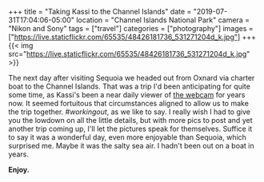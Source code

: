 +++
title = "Taking Kassi to the Channel Islands"
date = "2019-07-31T17:04:06-05:00"
location = "Channel Islands National Park"
camera = "Nikon and Sony"
tags = ["travel"]
categories = ["photography"]
images = ["https://live.staticflickr.com/65535/48426181736_531271204d_k.jpg"]
+++
{{< img src="https://live.staticflickr.com/65535/48426181736_531271204d_k.jpg" >}}
<!--more-->

The next day after visiting Sequoia we headed out from Oxnard via charter boat to the Channel Islands. That was a trip I'd been anticipating for quite some time, as Kassi's been a near daily viewer of [the webcam](https://www.nps.gov/chis/learn/photosmultimedia/anacapa-landing-cove-webcam.htm) for years now. It seemed fortuitous that circumstances aligned to allow us to make the trip together. *#workingout*, as we like to say. I really wish I had to give you the lowdown on all the little details, but with more pics to post and yet another trip coming up, I'll let the pictures speak for themselves. Suffice it to say it was a wonderful day, even more enjoyable than Sequoia, which surprised me. Maybe it was the salty sea air. I hadn't been out on a boat in years. 

**Enjoy.**

<div id="gallery" style="display:none;">
		<img alt="Anacapa Island" src="https://live.staticflickr.com/65535/48426327312_9211768c9a.jpg"
			data-image="https://live.staticflickr.com/65535/48426327312_cf2400c9e0_k.jpg">
		<img alt="IMG_3751" src="https://live.staticflickr.com/65535/48426173521_d16aa10acf.jpg"
			data-image="https://live.staticflickr.com/65535/48426173521_c7a3c47ee3_k.jpg">
		<img alt="DSCN1405" src="https://live.staticflickr.com/65535/48426316727_6537c7e85e.jpg"
			data-image="https://live.staticflickr.com/65535/48426316727_e13b1376dc_k.jpg">
		<img alt="DSCN1406" src="https://live.staticflickr.com/65535/48426318392_3aa42a0bbb.jpg"
			data-image="https://live.staticflickr.com/65535/48426318392_e6ce71f4e1_k.jpg">
		<img alt="DSCN1205" src="https://live.staticflickr.com/65535/48426173351_5fff4f4161.jpg"
			data-image="https://live.staticflickr.com/65535/48426173351_99676fa2c9_k.jpg">
		<img alt="DSCN1458" src="https://live.staticflickr.com/65535/48426181191_b4d21a53cb.jpg"
			data-image="https://live.staticflickr.com/65535/48426181191_78fefdcefe_k.jpg">
		<img alt="DSCN1511" src="https://live.staticflickr.com/65535/48426182006_7b460a0874.jpg"
			data-image="https://live.staticflickr.com/65535/48426182006_f79971571d_k.jpg">
		<img alt="cliffs" src="https://live.staticflickr.com/65535/48426322092_4e32f6b245.jpg"
			data-image="https://live.staticflickr.com/65535/48426322092_83604d0ba3_k.jpg">
		<img alt="DSCN1427" src="https://live.staticflickr.com/65535/48426172631_6a4d760aed.jpg"
			data-image="https://live.staticflickr.com/65535/48426172631_a8077183a4_k.jpg">
		<img alt="DSCN1802" src="https://live.staticflickr.com/65535/48426313927_bafdbc5bd3.jpg"
			data-image="https://live.staticflickr.com/65535/48426313927_6352b0b7bf_k.jpg">
		<img alt="DSCN1411" src="https://live.staticflickr.com/65535/48426317017_025e2880a2.jpg"
			data-image="https://live.staticflickr.com/65535/48426317017_1199fbc37b_k.jpg">
		<img alt="DSCN1138" src="https://live.staticflickr.com/65535/48426319997_b7aa1d8f33.jpg"
			data-image="https://live.staticflickr.com/65535/48426319997_39832b7c7b_k.jpg">
		<img alt="Anacapa Island" src="https://live.staticflickr.com/65535/48426185046_bb44e61a3c.jpg"
			data-image="https://live.staticflickr.com/65535/48426185046_621b330ffd_k.jpg">
		<img alt="Anacapa Island" src="https://live.staticflickr.com/65535/48426185466_099f20c42d.jpg"
			data-image="https://live.staticflickr.com/65535/48426185466_bdadef50c4_k.jpg">
		<img alt="DSCN1531" src="https://live.staticflickr.com/65535/48426309022_c041559dab.jpg"
			data-image="https://live.staticflickr.com/65535/48426309022_e83cd5e752_k.jpg">
		<img alt="DSCN1561" src="https://live.staticflickr.com/65535/48426315347_b2bacf9b3d.jpg"
			data-image="https://live.staticflickr.com/65535/48426315347_d7db796ae9_k.jpg">
		<img alt="DSCN1849" src="https://live.staticflickr.com/65535/48426309477_dbfc3b27b5.jpg"
			data-image="https://live.staticflickr.com/65535/48426309477_2fab2e11ea_k.jpg">
		<img alt="DSCN1747" src="https://live.staticflickr.com/65535/48426172206_ca10b04d42.jpg"
			data-image="https://live.staticflickr.com/65535/48426172206_90963dd307_k.jpg">
		<img alt="DSCN1852" src="https://live.staticflickr.com/65535/48426179266_cc305f6506.jpg"
			data-image="https://live.staticflickr.com/65535/48426179266_b592d09cd3_k.jpg">
		<img alt="Anacapa Island" src="https://live.staticflickr.com/65535/48426184186_e32a28cebb.jpg"
			data-image="https://live.staticflickr.com/65535/48426184186_f6550e0c95_k.jpg">
		<img alt="DSCN1734" src="https://live.staticflickr.com/65535/48426165916_fefdd964ef.jpg"
			data-image="https://live.staticflickr.com/65535/48426165916_399033ac02_k.jpg">
		<img alt="IMG_3729" src="https://live.staticflickr.com/65535/48426166621_02364e7e7b.jpg"
			data-image="https://live.staticflickr.com/65535/48426166621_0ec01e5556_k.jpg">
		<img alt="DSCN1667" src="https://live.staticflickr.com/65535/48426182536_76bf9f7111.jpg"
			data-image="https://live.staticflickr.com/65535/48426182536_f0d8bc5100_k.jpg">
		<img alt="DSCN1721" src="https://live.staticflickr.com/65535/48426165431_393aae16a9.jpg"
			data-image="https://live.staticflickr.com/65535/48426165431_8ec4a41a33_k.jpg">
		<img alt="DSCN1864" src="https://live.staticflickr.com/65535/48426305587_27e2389d1e.jpg"
			data-image="https://live.staticflickr.com/65535/48426305587_fde245a379_k.jpg">
		<img alt="DSCN1602" src="https://live.staticflickr.com/65535/48426315902_b6f9311ce7.jpg"
			data-image="https://live.staticflickr.com/65535/48426315902_36cf6d8307_k.jpg">
		<img alt="Anacapa Island" src="https://live.staticflickr.com/65535/48426183071_c5d551b5a5.jpg"
			data-image="https://live.staticflickr.com/65535/48426183071_121e47fb6e_k.jpg">
		<img alt="DSCN1617" src="https://live.staticflickr.com/65535/48426315117_4286090e84.jpg"
			data-image="https://live.staticflickr.com/65535/48426315117_091b0e415d_k.jpg">
		<img alt="DSCN1148" src="https://live.staticflickr.com/65535/48426316482_70353bbfae.jpg"
			data-image="https://live.staticflickr.com/65535/48426316482_55d8b553a2_k.jpg">
		<img alt="DSCN1494" src="https://live.staticflickr.com/65535/48426305897_44c107cdd4.jpg"
			data-image="https://live.staticflickr.com/65535/48426305897_79993b198d_k.jpg">
		<img alt="DSCN1665" src="https://live.staticflickr.com/65535/48426179911_a2b3cfc84c.jpg"
			data-image="https://live.staticflickr.com/65535/48426179911_a82aef6e30_k.jpg">
		<img alt="DSCN1454" src="https://live.staticflickr.com/65535/48426304837_e82ebab550.jpg"
			data-image="https://live.staticflickr.com/65535/48426304837_ff36d297b4_k.jpg">
		<img alt="DSCN1113" src="https://live.staticflickr.com/65535/48426320757_6daa362874.jpg"
			data-image="https://live.staticflickr.com/65535/48426320757_a5757399e3_k.jpg">
		<img alt="Anacapa Island" src="https://live.staticflickr.com/65535/48426327457_f1874bc67f.jpg"
			data-image="https://live.staticflickr.com/65535/48426327457_4c22385331_k.jpg">
		<img alt="DSCN1134" src="https://live.staticflickr.com/65535/48426309992_723b59d551.jpg"
			data-image="https://live.staticflickr.com/65535/48426309992_97e319d2ba_k.jpg">
		<img alt="Anacapa Island" src="https://live.staticflickr.com/65535/48426185791_39c32391ee.jpg"
			data-image="https://live.staticflickr.com/65535/48426185791_6d5d7ae887_k.jpg">
		<img alt="DSCN1448" src="https://live.staticflickr.com/65535/48426319667_9874a7d35e.jpg"
			data-image="https://live.staticflickr.com/65535/48426319667_7b4aa08fdf_k.jpg">
		<img alt="IMG_3723" src="https://live.staticflickr.com/65535/48426323397_86b10ab29a.jpg"
			data-image="https://live.staticflickr.com/65535/48426323397_bea7e729b5_k.jpg">
		<img alt="Anacapa Island" src="https://live.staticflickr.com/65535/48426326627_7d88be3884.jpg"
			data-image="https://live.staticflickr.com/65535/48426326627_0625df47b3_k.jpg">
		<img alt="DSCN1301" src="https://live.staticflickr.com/65535/48426180266_3221d1c4e3.jpg"
			data-image="https://live.staticflickr.com/65535/48426180266_2eedce8821_k.jpg">
		<img alt="kassi on the cliff" src="https://live.staticflickr.com/65535/48426171461_1947d85b95.jpg"
			data-image="https://live.staticflickr.com/65535/48426171461_b875fd7373_k.jpg">
		<img alt="DSCN1163" src="https://live.staticflickr.com/65535/48426317222_e6776cba2c.jpg"
			data-image="https://live.staticflickr.com/65535/48426317222_2964d8c3c7_k.jpg">
		<img alt="DSCN1393" src="https://live.staticflickr.com/65535/48426311447_8fda2c5b91.jpg"
			data-image="https://live.staticflickr.com/65535/48426311447_582fd7411a_k.jpg">
		<img alt="DSCN1378" src="https://live.staticflickr.com/65535/48426311672_d22c57ee88.jpg"
			data-image="https://live.staticflickr.com/65535/48426311672_9b378560ee_k.jpg">
		<img alt="DSCN1691" src="https://live.staticflickr.com/65535/48426168856_430ffe751e.jpg"
			data-image="https://live.staticflickr.com/65535/48426168856_429de02475_k.jpg">
		<img alt="Anacapa Island" src="https://live.staticflickr.com/65535/48426325572_a50675e896.jpg"
			data-image="https://live.staticflickr.com/65535/48426325572_0f5f6c392c_k.jpg">
		<img alt="DSCN1456" src="https://live.staticflickr.com/65535/48426166076_86da569368.jpg"
			data-image="https://live.staticflickr.com/65535/48426166076_7b2e949f2d_k.jpg">
		<img alt="DSCN1141" src="https://live.staticflickr.com/65535/48426312947_ce3d7d7135.jpg"
			data-image="https://live.staticflickr.com/65535/48426312947_e2e6012012_k.jpg">
		<img alt="IMG_3759" src="https://live.staticflickr.com/65535/48426169276_e6b5fcedfc.jpg"
			data-image="https://live.staticflickr.com/65535/48426169276_0070f0c2c5_k.jpg">
		<img alt="Anacapa Island" src="https://live.staticflickr.com/65535/48426328042_383e1cdee4.jpg"
			data-image="https://live.staticflickr.com/65535/48426328042_c0b7909e5f_k.jpg">
		<img alt="DSCN1486" src="https://live.staticflickr.com/65535/48426167771_11bf05268a.jpg"
			data-image="https://live.staticflickr.com/65535/48426167771_7df285c5ce_k.jpg">
		<img alt="DSCN1160" src="https://live.staticflickr.com/65535/48426316182_1529fe8cbd.jpg"
			data-image="https://live.staticflickr.com/65535/48426316182_ebb4fc14e8_k.jpg">
		<img alt="anacapa" src="https://live.staticflickr.com/65535/48426170956_4ca81068e6.jpg"
			data-image="https://live.staticflickr.com/65535/48426170956_83e5d9978c_k.jpg">
		<img alt="island" src="https://live.staticflickr.com/65535/48426176936_7671ff5992.jpg"
			data-image="https://live.staticflickr.com/65535/48426176936_74b7bce84d_k.jpg">
		<img alt="Anacapa Island" src="https://live.staticflickr.com/65535/48426325757_86c3a65ee5.jpg"
			data-image="https://live.staticflickr.com/65535/48426325757_f830985196_k.jpg">
		<img alt="DSCN1375" src="https://live.staticflickr.com/65535/48426317602_d1f915161f.jpg"
			data-image="https://live.staticflickr.com/65535/48426317602_08f1fdb0d5_k.jpg">
		<img alt="DSCN1191" src="https://live.staticflickr.com/65535/48426311847_b4c6792a85.jpg"
			data-image="https://live.staticflickr.com/65535/48426311847_f954c3ba98_k.jpg">
		<img alt="DSCN1384" src="https://live.staticflickr.com/65535/48426171706_b7b50b3d7d.jpg"
			data-image="https://live.staticflickr.com/65535/48426171706_948aa1c610_k.jpg">
		<img alt="Anacapa Island" src="https://live.staticflickr.com/65535/48426323807_90f2269fbb.jpg"
			data-image="https://live.staticflickr.com/65535/48426323807_35a86b4381_k.jpg">
		<img alt="DSCN1356" src="https://live.staticflickr.com/65535/48426172416_cb575dbbe7.jpg"
			data-image="https://live.staticflickr.com/65535/48426172416_5de3b058aa_k.jpg">
		<img alt="Anacapa Island" src="https://live.staticflickr.com/65535/48426324697_8bf9f00cc2.jpg"
			data-image="https://live.staticflickr.com/65535/48426324697_416627d2e7_k.jpg">
		<img alt="DSCN1650" src="https://live.staticflickr.com/65535/48426307262_4c36983175.jpg"
			data-image="https://live.staticflickr.com/65535/48426307262_498f63367e_k.jpg">
		<img alt="Anacapa Island" src="https://live.staticflickr.com/65535/48426328367_55cc7cac88.jpg"
			data-image="https://live.staticflickr.com/65535/48426328367_c3aa528337_k.jpg">
		<img alt="DSCN1743" src="https://live.staticflickr.com/65535/48426312272_94e83b638b.jpg"
			data-image="https://live.staticflickr.com/65535/48426312272_d717608501_k.jpg">
		<img alt="DSCN1201" src="https://live.staticflickr.com/65535/48426176781_8b87c920d5.jpg"
			data-image="https://live.staticflickr.com/65535/48426176781_91d1b03e81_k.jpg">
		<img alt="DSCN1479" src="https://live.staticflickr.com/65535/48426308322_e34c74c040.jpg"
			data-image="https://live.staticflickr.com/65535/48426308322_23aa219e5f_k.jpg">
		<img alt="IMG_3735" src="https://live.staticflickr.com/65535/48426321797_cd68ae6519.jpg"
			data-image="https://live.staticflickr.com/65535/48426321797_3b41b12107_k.jpg">
		<img alt="IMG_3712" src="https://live.staticflickr.com/65535/48426305017_284d52ba32.jpg"
			data-image="https://live.staticflickr.com/65535/48426305017_2081acfa60_k.jpg">
		<img alt="Anacapa Island" src="https://live.staticflickr.com/65535/48426325977_4a52e0ba90.jpg"
			data-image="https://live.staticflickr.com/65535/48426325977_76b3099949_k.jpg">
		<img alt="rock" src="https://live.staticflickr.com/65535/48426315057_56c7ab0a1d.jpg"
			data-image="https://live.staticflickr.com/65535/48426315057_762c3cb833_k.jpg">
		<img alt="Anacapa Island" src="https://live.staticflickr.com/65535/48426327662_0dc384e5e8.jpg"
			data-image="https://live.staticflickr.com/65535/48426327662_89a6069b55_k.jpg">
		<img alt="DSCN1132" src="https://live.staticflickr.com/65535/48426307047_efef35c37a.jpg"
			data-image="https://live.staticflickr.com/65535/48426307047_3f86cb5e94_k.jpg">
		<img alt="DSCN1524" src="https://live.staticflickr.com/65535/48426309197_c603c09bcf.jpg"
			data-image="https://live.staticflickr.com/65535/48426309197_b87d4ae291_k.jpg">
		<img alt="Anacapa Island" src="https://live.staticflickr.com/65535/48426182891_776221a39e.jpg"
			data-image="https://live.staticflickr.com/65535/48426182891_cfeefe468c_k.jpg">
		<img alt="sealions" src="https://live.staticflickr.com/65535/48426178141_2f92f8e9c5.jpg"
			data-image="https://live.staticflickr.com/65535/48426178141_bced9f4e32_k.jpg">
		<img alt="DSCN1224" src="https://live.staticflickr.com/65535/48426311072_9a6a74e58b.jpg"
			data-image="https://live.staticflickr.com/65535/48426311072_6eb564107e_k.jpg">
		<img alt="Anacapa Island" src="https://live.staticflickr.com/65535/48426183636_8621bf5320.jpg"
			data-image="https://live.staticflickr.com/65535/48426183636_52d5472d3d_k.jpg">
		<img alt="DSCN1755" src="https://live.staticflickr.com/65535/48426310772_b520372d7a.jpg"
			data-image="https://live.staticflickr.com/65535/48426310772_98d06cf219_k.jpg">
		<img alt="DSCN1538" src="https://live.staticflickr.com/65535/48426322617_56d5e59f31.jpg"
			data-image="https://live.staticflickr.com/65535/48426322617_cd6f91df15_k.jpg">
		<img alt="DSCN1204" src="https://live.staticflickr.com/65535/48426314197_b98a2730e8.jpg"
			data-image="https://live.staticflickr.com/65535/48426314197_911b4a5c03_k.jpg">
		<img alt="DSCN1453" src="https://live.staticflickr.com/65535/48426307697_b903bac6f1.jpg"
			data-image="https://live.staticflickr.com/65535/48426307697_13509de26f_k.jpg">
		<img alt="Anacapa Island" src="https://live.staticflickr.com/65535/48426183971_b35e9f836b.jpg"
			data-image="https://live.staticflickr.com/65535/48426183971_4a788ca7a3_k.jpg">
		<img alt="DSCN1455" src="https://live.staticflickr.com/65535/48426164546_a92648738c.jpg"
			data-image="https://live.staticflickr.com/65535/48426164546_a3d802b8d4_k.jpg">
		<img alt="Anacapa Island" src="https://live.staticflickr.com/65535/48426325627_ed97acbfcc.jpg"
			data-image="https://live.staticflickr.com/65535/48426325627_af5ff4c72d_k.jpg">
		<img alt="Anacapa Island" src="https://live.staticflickr.com/65535/48426324502_41b845d7b7.jpg"
			data-image="https://live.staticflickr.com/65535/48426324502_030aa80a4d_k.jpg">
		<img alt="DSCN1594" src="https://live.staticflickr.com/65535/48426310557_fae3c6c4fd.jpg"
			data-image="https://live.staticflickr.com/65535/48426310557_06afac09ef_k.jpg">
		<img alt="DSCN1445" src="https://live.staticflickr.com/65535/48426167121_23fe14bf71.jpg"
			data-image="https://live.staticflickr.com/65535/48426167121_0bb476d14b_k.jpg">
</div>
